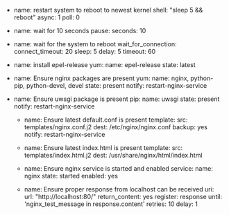 - name: restart system to reboot to newest kernel
  shell: "sleep 5 && reboot"
  async: 1
  poll: 0

- name: wait for 10 seconds
  pause:
    seconds: 10

- name: wait for the system to reboot
  wait_for_connection:
    connect_timeout: 20
    sleep: 5
    delay: 5
    timeout: 60

- name: install epel-release
  yum:
    name: epel-release
    state: latest

- name: Ensure nginx packages are present
    yum:
      name: nginx, python-pip, python-devel, devel
      state: present
    notify: restart-nginx-service

- name: Ensure uwsgi package is present
    pip:
      name: uwsgi
      state: present
    notify: restart-nginx-service

  - name: Ensure latest default.conf is present
    template:
      src: templates/nginx.conf.j2
      dest: /etc/nginx/nginx.conf
      backup: yes
    notify: restart-nginx-service

  - name: Ensure latest index.html is present
    template:
      src: templates/index.html.j2
      dest: /usr/share/nginx/html/index.html

  - name: Ensure nginx service is started and enabled
    service:
      name: nginx
      state: started
      enabled: yes

  - name: Ensure proper response from localhost can be received
    uri:
      url: "http://localhost:80/"
      return_content: yes
    register: response
    until: 'nginx_test_message in response.content'
    retries: 10
    delay: 1
